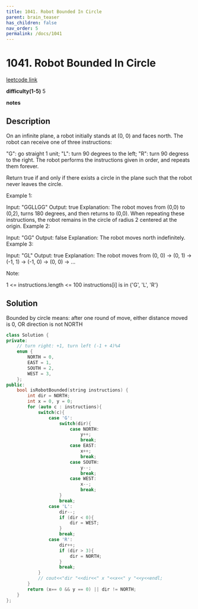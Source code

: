 ```yaml
---
title: 1041. Robot Bounded In Circle
parent: brain_teaser
has_children: false
nav_order: 5
permalink: /docs/1041
---
```

# 1041. Robot Bounded In Circle
[leetcode link](https://leetcode.com/problems/robot-bounded-in-circle/)

**difficulty(1-5)** 
5

**notes**

## Description
On an infinite plane, a robot initially stands at (0, 0) and faces north.  The robot can receive one of three instructions:

"G": go straight 1 unit;
"L": turn 90 degrees to the left;
"R": turn 90 degress to the right.
The robot performs the instructions given in order, and repeats them forever.

Return true if and only if there exists a circle in the plane such that the robot never leaves the circle.

 

Example 1:

Input: "GGLLGG"
Output: true
Explanation: 
The robot moves from (0,0) to (0,2), turns 180 degrees, and then returns to (0,0).
When repeating these instructions, the robot remains in the circle of radius 2 centered at the origin.
Example 2:

Input: "GG"
Output: false
Explanation: 
The robot moves north indefinitely.
Example 3:

Input: "GL"
Output: true
Explanation: 
The robot moves from (0, 0) -> (0, 1) -> (-1, 1) -> (-1, 0) -> (0, 0) -> ...
 

Note:

1 <= instructions.length <= 100
instructions[i] is in {'G', 'L', 'R'}

## Solution
Bounded by circle means:
after one round of move, either distance moved is 0, OR direction is not NORTH
```c++
class Solution {
private:
    // turn right: +1, turn left (-1 + 4)%4
    enum {
        NORTH = 0,
        EAST = 1,
        SOUTH = 2,
        WEST = 3,
    };
public:
    bool isRobotBounded(string instructions) {
        int dir = NORTH;
        int x = 0, y = 0;
        for (auto c : instructions){
            switch(c){
                case 'G':
                    switch(dir){
                        case NORTH:
                            y++;
                            break;
                        case EAST:
                            x++;
                            break;
                        case SOUTH:
                            y--;
                            break;
                        case WEST:
                            x--;
                            break;
                    }
                    break;
                case 'L':
                    dir--;
                    if (dir < 0){
                        dir = WEST;
                    }
                    break;
                case 'R':
                    dir++;
                    if (dir > 3){
                        dir = NORTH;
                    }
                    break;
            }
            // cout<<"dir "<<dir<<" x "<<x<<" y "<<y<<endl;
        }
        return (x== 0 && y == 0) || dir != NORTH;
    }
};
```

<!-- 
Blue label
{: .label .label-blue }

Stable
{: .label .label-green }

New release
{: .label .label-purple }

Coming soon
{: .label .label-yellow }

Deprecated
{: .label .label-red } -->
